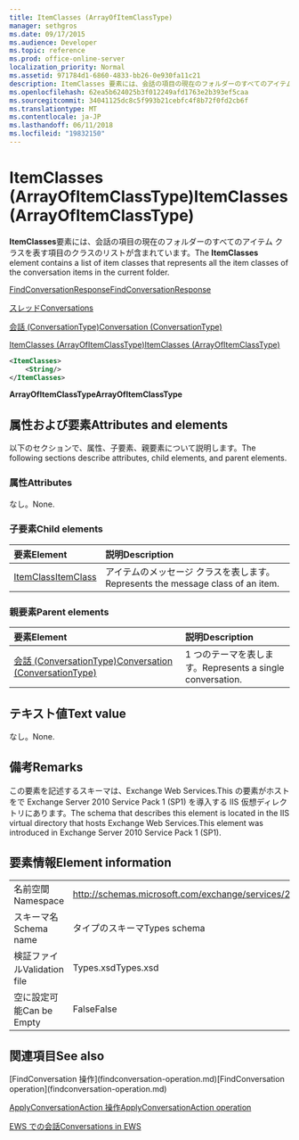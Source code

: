 ```yaml
---
title: ItemClasses (ArrayOfItemClassType)
manager: sethgros
ms.date: 09/17/2015
ms.audience: Developer
ms.topic: reference
ms.prod: office-online-server
localization_priority: Normal
ms.assetid: 971784d1-6860-4833-bb26-0e930fa11c21
description: ItemClasses 要素には、会話の項目の現在のフォルダーのすべてのアイテム クラスを表す項目のクラスのリストが含まれています。
ms.openlocfilehash: 62ea5b624025b3f012249afd1763e2b393ef5caa
ms.sourcegitcommit: 34041125dc8c5f993b21cebfc4f8b72f0fd2cb6f
ms.translationtype: MT
ms.contentlocale: ja-JP
ms.lasthandoff: 06/11/2018
ms.locfileid: "19832150"
---
```

# <a name="itemclasses-arrayofitemclasstype"></a><span data-ttu-id="85ec2-103">ItemClasses (ArrayOfItemClassType)</span><span class="sxs-lookup"><span data-stu-id="85ec2-103">ItemClasses (ArrayOfItemClassType)</span></span>

<span data-ttu-id="85ec2-104">**ItemClasses**要素には、会話の項目の現在のフォルダーのすべてのアイテム クラスを表す項目のクラスのリストが含まれています。</span><span class="sxs-lookup"><span data-stu-id="85ec2-104">The **ItemClasses** element contains a list of item classes that represents all the item classes of the conversation items in the current folder.</span></span> 
  
[<span data-ttu-id="85ec2-105">FindConversationResponse</span><span class="sxs-lookup"><span data-stu-id="85ec2-105">FindConversationResponse</span></span>](findconversationresponse.md)
  
[<span data-ttu-id="85ec2-106">スレッド</span><span class="sxs-lookup"><span data-stu-id="85ec2-106">Conversations</span></span>](conversations-ex15websvcsotherref.md)
  
[<span data-ttu-id="85ec2-107">会話 (ConversationType)</span><span class="sxs-lookup"><span data-stu-id="85ec2-107">Conversation (ConversationType)</span></span>](conversation-conversationtype.md)
  
[<span data-ttu-id="85ec2-108">ItemClasses (ArrayOfItemClassType)</span><span class="sxs-lookup"><span data-stu-id="85ec2-108">ItemClasses (ArrayOfItemClassType)</span></span>](itemclasses-arrayofitemclasstype.md)
  
```XML
<ItemClasses>
    <String/>
</ItemClasses>
```

 <span data-ttu-id="85ec2-109">**ArrayOfItemClassType**</span><span class="sxs-lookup"><span data-stu-id="85ec2-109">**ArrayOfItemClassType**</span></span>
## <a name="attributes-and-elements"></a><span data-ttu-id="85ec2-110">属性および要素</span><span class="sxs-lookup"><span data-stu-id="85ec2-110">Attributes and elements</span></span>

<span data-ttu-id="85ec2-111">以下のセクションで、属性、子要素、親要素について説明します。</span><span class="sxs-lookup"><span data-stu-id="85ec2-111">The following sections describe attributes, child elements, and parent elements.</span></span>
  
### <a name="attributes"></a><span data-ttu-id="85ec2-112">属性</span><span class="sxs-lookup"><span data-stu-id="85ec2-112">Attributes</span></span>

<span data-ttu-id="85ec2-113">なし。</span><span class="sxs-lookup"><span data-stu-id="85ec2-113">None.</span></span>
  
### <a name="child-elements"></a><span data-ttu-id="85ec2-114">子要素</span><span class="sxs-lookup"><span data-stu-id="85ec2-114">Child elements</span></span>

|<span data-ttu-id="85ec2-115">**要素**</span><span class="sxs-lookup"><span data-stu-id="85ec2-115">**Element**</span></span>|<span data-ttu-id="85ec2-116">**説明**</span><span class="sxs-lookup"><span data-stu-id="85ec2-116">**Description**</span></span>|
|:-----|:-----|
|[<span data-ttu-id="85ec2-117">ItemClass</span><span class="sxs-lookup"><span data-stu-id="85ec2-117">ItemClass</span></span>](itemclass.md) <br/> |<span data-ttu-id="85ec2-118">アイテムのメッセージ クラスを表します。</span><span class="sxs-lookup"><span data-stu-id="85ec2-118">Represents the message class of an item.</span></span>  <br/> |
   
### <a name="parent-elements"></a><span data-ttu-id="85ec2-119">親要素</span><span class="sxs-lookup"><span data-stu-id="85ec2-119">Parent elements</span></span>

|<span data-ttu-id="85ec2-120">**要素**</span><span class="sxs-lookup"><span data-stu-id="85ec2-120">**Element**</span></span>|<span data-ttu-id="85ec2-121">**説明**</span><span class="sxs-lookup"><span data-stu-id="85ec2-121">**Description**</span></span>|
|:-----|:-----|
|[<span data-ttu-id="85ec2-122">会話 (ConversationType)</span><span class="sxs-lookup"><span data-stu-id="85ec2-122">Conversation (ConversationType)</span></span>](conversation-conversationtype.md) <br/> |<span data-ttu-id="85ec2-123">1 つのテーマを表します。</span><span class="sxs-lookup"><span data-stu-id="85ec2-123">Represents a single conversation.</span></span>  <br/> |
   
## <a name="text-value"></a><span data-ttu-id="85ec2-124">テキスト値</span><span class="sxs-lookup"><span data-stu-id="85ec2-124">Text value</span></span>

<span data-ttu-id="85ec2-125">なし。</span><span class="sxs-lookup"><span data-stu-id="85ec2-125">None.</span></span>
  
## <a name="remarks"></a><span data-ttu-id="85ec2-126">備考</span><span class="sxs-lookup"><span data-stu-id="85ec2-126">Remarks</span></span>

<span data-ttu-id="85ec2-127">この要素を記述するスキーマは、Exchange Web Services.This の要素がホストをで Exchange Server 2010 Service Pack 1 (SP1) を導入する IIS 仮想ディレクトリにあります。</span><span class="sxs-lookup"><span data-stu-id="85ec2-127">The schema that describes this element is located in the IIS virtual directory that hosts Exchange Web Services.This element was introduced in Exchange Server 2010 Service Pack 1 (SP1).</span></span>
  
## <a name="element-information"></a><span data-ttu-id="85ec2-128">要素情報</span><span class="sxs-lookup"><span data-stu-id="85ec2-128">Element information</span></span>

|||
|:-----|:-----|
|<span data-ttu-id="85ec2-129">名前空間</span><span class="sxs-lookup"><span data-stu-id="85ec2-129">Namespace</span></span>  <br/> |http://schemas.microsoft.com/exchange/services/2006/types  <br/> |
|<span data-ttu-id="85ec2-130">スキーマ名</span><span class="sxs-lookup"><span data-stu-id="85ec2-130">Schema name</span></span>  <br/> |<span data-ttu-id="85ec2-131">タイプのスキーマ</span><span class="sxs-lookup"><span data-stu-id="85ec2-131">Types schema</span></span>  <br/> |
|<span data-ttu-id="85ec2-132">検証ファイル</span><span class="sxs-lookup"><span data-stu-id="85ec2-132">Validation file</span></span>  <br/> |<span data-ttu-id="85ec2-133">Types.xsd</span><span class="sxs-lookup"><span data-stu-id="85ec2-133">Types.xsd</span></span>  <br/> |
|<span data-ttu-id="85ec2-134">空に設定可能</span><span class="sxs-lookup"><span data-stu-id="85ec2-134">Can be Empty</span></span>  <br/> |<span data-ttu-id="85ec2-135">False</span><span class="sxs-lookup"><span data-stu-id="85ec2-135">False</span></span>  <br/> |
   
## <a name="see-also"></a><span data-ttu-id="85ec2-136">関連項目</span><span class="sxs-lookup"><span data-stu-id="85ec2-136">See also</span></span>



<span data-ttu-id="85ec2-137">
  [FindConversation 操作](findconversation-operation.md)</span><span class="sxs-lookup"><span data-stu-id="85ec2-137">[FindConversation operation](findconversation-operation.md)</span></span>
  
[<span data-ttu-id="85ec2-138">ApplyConversationAction 操作</span><span class="sxs-lookup"><span data-stu-id="85ec2-138">ApplyConversationAction operation</span></span>](applyconversationaction-operation.md)


[<span data-ttu-id="85ec2-139">EWS での会話</span><span class="sxs-lookup"><span data-stu-id="85ec2-139">Conversations in EWS</span></span>](http://msdn.microsoft.com/library/91e64629-db6c-4c94-9dcb-d386232e8467%28Office.15%29.aspx)

